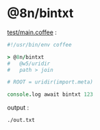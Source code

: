 [‼️]: ✏️README.mdt

# @8n/bintxt

[test/main.coffee](./test/main.coffee) :

```coffee
#!/usr/bin/env coffee

> @8n/bintxt
#   @w5/uridir
#   path > join

# ROOT = uridir(import.meta)

console.log await bintxt 123
```

output :

```
./out.txt
```
